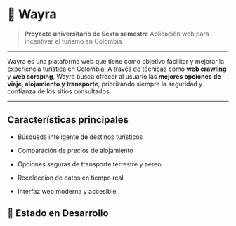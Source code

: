 # 🛫 Wayra

>  **Proyecto universitario de Sexto semestre**
> Aplicación web para incentivar el turismo en Colombia


---

Wayra es una plataforma web que tiene como objetivo facilitar y mejorar la experiencia turística en Colombia. A través de técnicas como **web crawling** y **web scraping**, Wayra busca ofrecer al usuario las **mejores opciones de viaje, alojamiento y transporte**, priorizando siempre la seguridad y confianza de los sitios consultados.

  
---
## Características principales

- Búsqueda inteligente de destinos turísticos

- Comparación de precios de alojamiento

- Opciones seguras de transporte terrestre y aéreo

- Recolección de datos en tiempo real

- Interfaz web moderna y accesible


## 🚧 Estado en Desarrollo